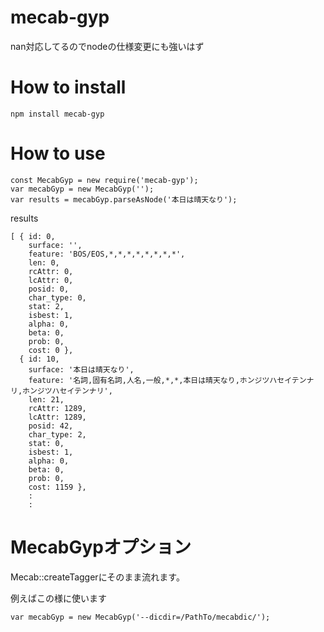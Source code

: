 # mecab-gyp
nan対応してるのでnodeの仕様変更にも強いはず

# How to install

```
npm install mecab-gyp
```

# How to use

```
const MecabGyp = new require('mecab-gyp');
var mecabGyp = new MecabGyp('');
var results = mecabGyp.parseAsNode('本日は晴天なり');

```

results
```
[ { id: 0,
    surface: '',
    feature: 'BOS/EOS,*,*,*,*,*,*,*,*',
    len: 0,
    rcAttr: 0,
    lcAttr: 0,
    posid: 0,
    char_type: 0,
    stat: 2,
    isbest: 1,
    alpha: 0,
    beta: 0,
    prob: 0,
    cost: 0 },
  { id: 10,
    surface: '本日は晴天なり',
    feature: '名詞,固有名詞,人名,一般,*,*,本日は晴天なり,ホンジツハセイテンナリ,ホンジツハセイテンナリ',
    len: 21,
    rcAttr: 1289,
    lcAttr: 1289,
    posid: 42,
    char_type: 2,
    stat: 0,
    isbest: 1,
    alpha: 0,
    beta: 0,
    prob: 0,
    cost: 1159 },
    :
    :
```

# MecabGypオプション
Mecab::createTaggerにそのまま流れます。

例えばこの様に使います
```
var mecabGyp = new MecabGyp('--dicdir=/PathTo/mecabdic/');

```
